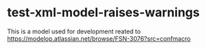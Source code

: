 # test-xml-model-raises-warnings

This is a model used for development reated to https://modelop.atlassian.net/browse/FSN-3076?src=confmacro
